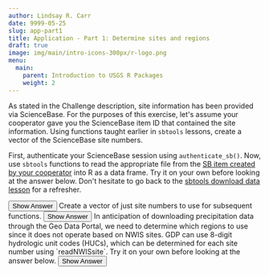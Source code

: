 ```yaml
---
author: Lindsay R. Carr
date: 9999-05-25
slug: app-part1
title: Application - Part 1: Determine sites and regions
draft: true 
image: img/main/intro-icons-300px/r-logo.png
menu:
  main:
    parent: Introduction to USGS R Packages
    weight: 2
---
```

As stated in the Challenge description, site information has been provided via ScienceBase. For the purposes of this exercise, let's assume your cooperator gave you the ScienceBase item ID that contained the site information. Using functions taught earlier in `sbtools` lessons, create a vector of the ScienceBase site numbers.

First, authenticate your ScienceBase session using `authenticate_sb()`. Now, use `sbtools` functions to read the appropriate file from the [SB item created by your cooperator](https://www.sciencebase.gov/catalog/item/59848b35e4b0e2f5d46717d1) into R as a data frame. Try it on your own before looking at the answer below. Don't hesitate to go back to the [sbtools download data lesson](/sbtools-get) for a refresher.

<button class="ToggleButton" onclick="toggle_visibility('get-sb-sites')">
Show Answer
</button>
              <div id="get-sb-sites" style="display:none">

``` r
library(sbtools)

# identify site id and query for files
sb_site_id <- "59848b35e4b0e2f5d46717d1"
avail_files <- item_list_files(sb_site_id)

# look at what files are available and choose which you want
avail_files
```

    ##          fname size
    ## 1 wi_sites.tsv  176
    ##                                                                                                                                       url
    ## 1 https://www.sciencebase.gov/catalog/file/get/59848b35e4b0e2f5d46717d1?f=__disk__cd%2Fb2%2F60%2Fcdb260a105e1eccca222642f18b891e35e62eada

``` r
# use appropriate reader to get file into R
sb_sites_df <- read.table(avail_files$url[1], sep="\t", header=TRUE,
                          colClasses = "character", stringsAsFactors = FALSE)
head(sb_sites_df)
```

    ##   site_number                         station_name
    ## 1    04067500 MENOMINEE RIVER NEAR MC ALLISTER, WI
    ## 2    04085427     MANITOWOC RIVER AT MANITOWOC, WI
    ## 3    04208000    Cuyahoga River at Independence OH

</div>
Create a vector of just site numbers to use for subsequent functions.

<button class="ToggleButton" onclick="toggle_visibility('create-site-vec')">
Show Answer
</button>
              <div id="create-site-vec" style="display:none">

``` r
sites <- sb_sites_df$site_number
sites
```

    ## [1] "04067500" "04085427" "04208000"

</div>
In anticipation of downloading precipitation data through the Geo Data Portal, we need to determine which regions to use since it does not operate based on NWIS sites. GDP can use 8-digit hydrologic unit codes (HUCs), which can be determined for each site number using `readNWISsite`. Try it on your own before looking at the answer below.

<button class="ToggleButton" onclick="toggle_visibility('get_hucs')">
Show Answer
</button>
              <div id="get_hucs" style="display:none">

``` r
library(dataRetrieval)
sb_sites_info <- readNWISsite(sites)

# look at column names to find where the HUC codes live
names(sb_sites_info)
```

    ##  [1] "agency_cd"             "site_no"              
    ##  [3] "station_nm"            "site_tp_cd"           
    ##  [5] "lat_va"                "long_va"              
    ##  [7] "dec_lat_va"            "dec_long_va"          
    ##  [9] "coord_meth_cd"         "coord_acy_cd"         
    ## [11] "coord_datum_cd"        "dec_coord_datum_cd"   
    ## [13] "district_cd"           "state_cd"             
    ## [15] "county_cd"             "country_cd"           
    ## [17] "land_net_ds"           "map_nm"               
    ## [19] "map_scale_fc"          "alt_va"               
    ## [21] "alt_meth_cd"           "alt_acy_va"           
    ## [23] "alt_datum_cd"          "huc_cd"               
    ## [25] "basin_cd"              "topo_cd"              
    ## [27] "instruments_cd"        "construction_dt"      
    ## [29] "inventory_dt"          "drain_area_va"        
    ## [31] "contrib_drain_area_va" "tz_cd"                
    ## [33] "local_time_fg"         "reliability_cd"       
    ## [35] "gw_file_cd"            "nat_aqfr_cd"          
    ## [37] "aqfr_cd"               "aqfr_type_cd"         
    ## [39] "well_depth_va"         "hole_depth_va"        
    ## [41] "depth_src_cd"          "project_no"

``` r
huc8s <- sb_sites_info$huc_cd
huc8s
```

    ## [1] "04030108" "04030101" "04110002"

</div>
